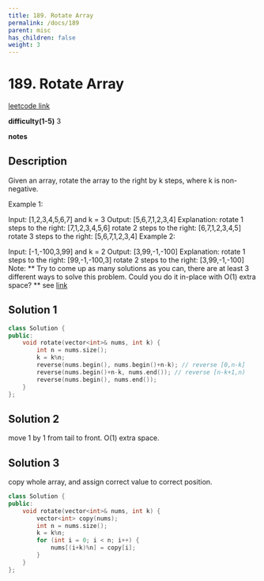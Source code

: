 ```yaml
---
title: 189. Rotate Array
permalink: /docs/189
parent: misc
has_children: false
weight: 3
---
```

# 189. Rotate Array
[leetcode link](https://leetcode.com/problems/rotate-array/)

**difficulty(1-5)** 
3

**notes** 


## Description
Given an array, rotate the array to the right by k steps, where k is non-negative.

Example 1:

Input: [1,2,3,4,5,6,7] and k = 3
Output: [5,6,7,1,2,3,4]
Explanation:
rotate 1 steps to the right: [7,1,2,3,4,5,6]
rotate 2 steps to the right: [6,7,1,2,3,4,5]
rotate 3 steps to the right: [5,6,7,1,2,3,4]
Example 2:

Input: [-1,-100,3,99] and k = 2
Output: [3,99,-1,-100]
Explanation: 
rotate 1 steps to the right: [99,-1,-100,3]
rotate 2 steps to the right: [3,99,-1,-100]
Note:
**
Try to come up as many solutions as you can, there are at least 3 different ways to solve this problem.
Could you do it in-place with O(1) extra space?
**
see [link](https://leetcode.com/problems/rotate-array/discuss/54277/Summary-of-C%2B%2B-solutions)


## Solution 1
```c++
class Solution {
public:
    void rotate(vector<int>& nums, int k) {
        int n = nums.size();
        k = k%n;
        reverse(nums.begin(), nums.begin()+n-k); // reverse [0,n-k]
        reverse(nums.begin()+n-k, nums.end()); // reverse [n-k+1,n)
        reverse(nums.begin(), nums.end());
    }
};
``` 
## Solution 2
move 1 by 1 from tail to front. O(1) extra space. 

## Solution 3
copy whole array, and assign correct value to correct position.
```c++
class Solution {
public:
    void rotate(vector<int>& nums, int k) {
        vector<int> copy(nums);
        int n = nums.size();
        k = k%n;
        for (int i = 0; i < n; i++) {
            nums[(i+k)%n] = copy[i];
        }
    }
};
```
<!-- 
Default label
{: .label }

Blue label
{: .label .label-blue }

Stable
{: .label .label-green }

New release
{: .label .label-purple }

Coming soon
{: .label .label-yellow }

Deprecated
{: .label .label-red } -->
